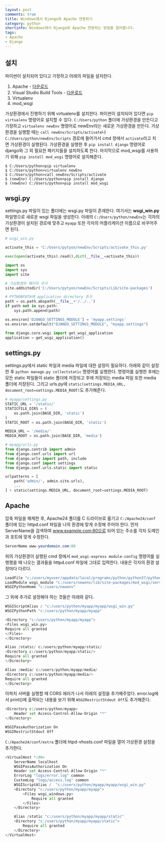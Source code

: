 ```yaml
---
layout: post
comments: true
title: Windows에서 Django와 Apache 연동하기
category: python
shortinfo: Windows에서 Django와 Apache 연동하는 방법을 알아봅니다.
tags:
- Apache
- Django
---
```



## 설치
파이썬이 설치되어 있다고 가정하고 아래의 파일을 설치한다.
1. Apache - [다운로드](https://www.apachelounge.com/download/)
2. Visual Studio Build Tools - [다운로드](https://visualstudio.microsoft.com/ko/downloads/)
3. Virtualenv
4. mod_wsgi

가상환경에서 진행하기 위해 virtualenv를 설치한다. 파이썬이 설치되어 있다면 `pip virtualenv` 명령어로 설치할 수 있다. `C:/Users/python`  폴더에 가상환경을 만든다고 가정하고 `virtualenv newEnv` 명령어로 newEnv라는 새로운 가상환경을 만든다. 가상환경을 실행할 때는 `call newEnv/Scripts/activate`나 `C:/Users/python/newEnv/Scripts` 경로에 들어가서 cmd 창에서 `activate`라고 치면 가상환경이 실행된다. 가상환경을 실행한 후 `pip install django` 명령어로 django와 그 외 필요한 패키지들을 설치하도록 한다. 마지막으로 mod_wsgi를 사용하기 위해 `pip install mod_wsgi` 명령어로 설치해준다.

```shell
$ C:/Users/python>pip virtualenv
$ C:/Users/python>virtualenv newEnv
$ C:/Users/python>call newEnv/Scripts/activate
$ (newEnv) C:/Users/python>pip install django
$ (newEnv) C:/Users/python>pip install mod_wsgi
```



## wsgi.py

settings.py 파일이 있는 폴더에는 wsgi.py 파일이 존재한다. 여기서는 **wsgi_win.py** 파일명으로 새로운 wsgi 파일을 생성한다. 아래의 `C:/Users/python/newEnv`는 각자의 가상환경이 설치된 경로에 맞추고 `myapp` 또한 각자의 어플리케이션 이름으로 바꾸어주면 된다.

```python
# wsgi_win.py

activate_this = 'C:/Users/pytyon/newEnv/Scripts/activate_this.py'

exec(open(activate_this).read(),dict(__file__=activate_this))

import os
import sys
import site

# 가상환경의 패키지 추가
site.addsitedir('C:/Users/pytyon/newEnv/Scripts/Lib/site-packages')

# PYTHONPATH에 application directory 추가
path = os.path.abspath(__file__+'/../..')
if path not in sys.path:
    sys.path.append(path)

os.environ['DJANGO_SETTINGS_MODULE'] = 'myapp.settings'
os.environ.setdefault("DJANGO_SETTINGS_MODULE", "myapp.settings")

from django.core.wsgi import get_wsgi_application
application = get_wsgi_application()
```



## settings.py

settings.py에서 static 파일과 media 파일에 대한 설정이 필요하다. 아래와 같이 설정한 후 `python manage.py collectstatic` 명령어를 실행한다. 명령어를 실행한 후에는 모든 static 파일들이 static 폴더에 저장되고 후에 저장되는 media 파일 또한 media 폴더에 저장된다. 그리고 urls.py에 `static(settings.MEDIA_URL, document_root=settings.MEDIA_ROOT)`도 추가해준다.

```python
# myapp/settings.py
STATIC_URL = '/static/'
STATICFILE_DIRS = (
    os.path.join(BASE_DIR, 'static')
)
STATIC_ROOT = os.path.join(BASE_DIR, 'static')

MEDIA_URL = '/media/'
MEDIA_ROOT = os.path.join(BASE_DIR, 'media')

# myapp/urls.py
from django.contrib import admin
from django.conf.urls import url
from django.urls import path, include
from django.conf import settings
from django.conf.urls.static import static

urlpatterns = [
    path('admin/', admin.site.urls),
	...   	
] + static(settings.MEDIA_URL, document_root=settings.MEDIA_ROOT)
```



## Apache

압축 파일을 해제한 후, Apache24 폴더를 C 드라이브로 옮기고  `C:/Apache24/conf` 폴더에 있는 httpd.conf 파일을 나의 환경에 맞게 수정해 주어야 한다. 먼저 ServerName을 검색하여 www.example.com:80으로 되어 있는 주소를 각자 도메인과 포트에 맞게 수정한다.

```powershell
ServerName www.yourdomain.com:80
```

위의 가상환경이 실행된 cmd 창에서 `mod_wsgi-express module-config` 명령어를 실행했을 때 나오는 결과들을 httpd.conf 파일에 그대로 입력한다. 내용은 각자의 환경 설정마다 다르다.

```powershell
LoadFile "c:/users/myuser/appdata/local/programs/python/python37/python37.dll"
LoadModule wsgi_module "c:/users/newenv/lib/site-packages/mod_wsgi/server/mod_wsgi.cp37-win_amd64.pyd"
WSGIPythonHome "c:/users/newenv"
```

그 외에 추가로 설정해야 하는 것들은 아래와 같다.

```python
WSGIScriptAlias / "c:/users/python/myapp/myapp/wsgi_win.py"
WSGIPythonPath "c:/users/python/myapp/myapp"

<Directory "c:/users/python/myapp/myapp">
<Files wsgi_win.py>
Require all granted
</Files>
</Directory>

Alias /static/ c:/users/python/myapp/static/
<Directory c:/users/python/myapp/static/>
Require all granted
</Directory>

Alias /media/ c:/users/python/myapp/media/
<Directory c:/users/python/myapp/media/>
Require all granted
</Directory>
```

아파치 서버를 실행할 때 CORS 에러가 나서 아래의 설정을 추가해주었다. error.log에서 print()에 출력되는 내용을 보기 위해 `WSGIRestrictStdout Off`도 추가해준다.

```python
<Directory c:/users/python/myapp>
    Header set Access-Control-Allow-Origin "*"
</Directory>

WSGIPassAuthorization On
WSGIRestrictStdout Off
```

  `C:/Apache24/conf/extra` 폴더에 htpd-vhosts.conf 파일을 열어 가상환경 설정을 추가한다. 

```python
<VirtualHost *:80>
    ServerName localhost 
    WSGIPassAuthorization On
    Header set Access-Control-Allow-Origin "*"    
    ErrorLog "logs/error.log" common
    CustomLog "logs/access.log" common 
    WSGIScriptAlias /  "c:/users/python/myapp/myapp/wsgi_win.py"
    <Directory "c:/users/python/myapp/myapp">
        <Files wsgi_windows.py>
            Require all granted
        </Files>
    </Directory>

    Alias /static "c:/users/python/myapp/myapp/static"
    <Directory "c:/users/python/myapp/myapp/static">
        Require all granted
    </Directory>  
</VirtualHost>
```

